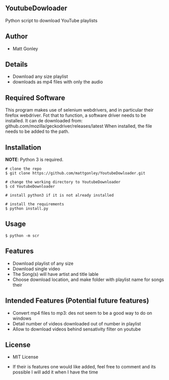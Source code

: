 ## YoutubeDowloader
Python script to download YouTube playlists

## Author
* Matt Gonley

## Details
* Download any size playlist
* downloads as mp4 files with only the audio

## Required Software
This program makes use of selenium webdrivers, and in particular their firefox webdriver.
Fot that to function, a software driver needs to be installed.
It can de downloaded from: github.com/mozilla/geckodriver/releases/latest
When installed, the file needs to be added to the path.


## Installation
**NOTE**: Python 3 is required.
```console
# clone the repo
$ git clone https://github.com/mattgonley/YoutubeDowloader.git

# change the working directory to YoutubeDownloader
$ cd YoutubeDownloader

# install python3 if it is not already installed

# install the requirements
$ python install.py
```

## Usage
```console
$ python -m scr
```

## Features
* Download playlist of any size
* Download single video
* The Song(s) will have artist and title lable
* Choose download location, and make folder with playlist name for songs their

## Intended Features (Potential future features)
* Convert mp4 files to mp3: des not seem to be a good way to do on windows
* Detail number of videos downloaded out of number in playlist
* Allow to download videos behind sensativity filter on youtube

## License
* MIT License 

* If their is features one would like added, feel free to comment and its possible I will add it when I have the time
